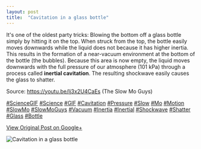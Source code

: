 ```yaml
---
layout: post
title:  "Cavitation in a glass bottle"
---
```


It's one of the oldest party tricks: Blowing the bottom off a glass bottle
simply by hitting it on the top. When struck from the top, the bottle easily
moves downwards while the liquid does not because it has higher inertia. This
results in the formation of a near-vacuum environment at the bottom of the
bottle (the bubbles). Because this area is now empty, the liquid moves
downwards with the full pressure of our atmosphere (101 kPa) through a process
called **inertial cavitation**. The resulting shockwave easily causes the
glass to shatter.  
  
Source: <https://youtu.be/lj3x2U4CaEs> (The Slow Mo Guys)  
  
[#ScienceGIF](https://plus.google.com/s/%23ScienceGIF/posts)
[#Science](https://plus.google.com/s/%23Science/posts)
[#GIF](https://plus.google.com/s/%23GIF/posts)
[#Cavitation](https://plus.google.com/s/%23Cavitation/posts)
[#Pressure](https://plus.google.com/s/%23Pressure/posts)
[#Slow](https://plus.google.com/s/%23Slow/posts)
[#Mo](https://plus.google.com/s/%23Mo/posts)
[#Motion](https://plus.google.com/s/%23Motion/posts)
[#SlowMo](https://plus.google.com/s/%23SlowMo/posts)
[#SlowMoGuys](https://plus.google.com/s/%23SlowMoGuys/posts)
[#Vacuum](https://plus.google.com/s/%23Vacuum/posts)
[#Inertia](https://plus.google.com/s/%23Inertia/posts)
[#Inertial](https://plus.google.com/s/%23Inertial/posts)
[#Shockwave](https://plus.google.com/s/%23Shockwave/posts)
[#Shatter](https://plus.google.com/s/%23Shatter/posts)
[#Glass](https://plus.google.com/s/%23Glass/posts)
[#Bottle](https://plus.google.com/s/%23Bottle/posts)

[View Original Post on Google+](https://plus.google.com/+ColinSullender/posts/UnG9iWPXSJw)

![Cavitation in a glass bottle](/assets/img/2018-05-12-Cavitation-in-a-glass-bottle.gif)
